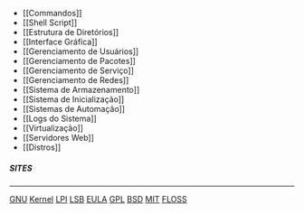 * [[Commandos]]
* [[Shell Script]]
* [[Estrutura de Diretórios]]
* [[Interface Gráfica]]
* [[Gerenciamento de Usuários]]
* [[Gerenciamento de Pacotes]]
* [[Gerenciamento de Serviço]]
* [[Gerenciamento de Redes]]
* [[Sistema de Armazenamento]]
* [[Sistema de Inicialização]]
* [[Sistemas de Automação]]
* [[Logs do Sistema]]
* [[Virtualização]]
* [[Servidores Web]]
* [[Distros]]

##### SITES
***
[GNU](https://www.gnu.org/)
[Kernel](https://kernel.org/)
[LPI](https://www.lpi.org/)
[LSB](https://en.wikipedia.org/wiki/Linux_Standard_Base)
[EULA](https://en.wikipedia.org/wiki/End-user_license_agreement)
[GPL](https://en.wikipedia.org/wiki/GNU_General_Public_License)
[BSD](https://en.wikipedia.org/wiki/BSD_licenses)
[MIT](https://en.wikipedia.org/wiki/MIT_License)
[FLOSS](https://www.fsf.org/)

